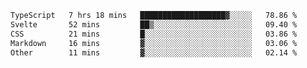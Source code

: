 <!--START_SECTION:waka-->

```txt
TypeScript   7 hrs 18 mins   ███████████████████▓░░░░░   78.86 %
Svelte       52 mins         ██▒░░░░░░░░░░░░░░░░░░░░░░   09.40 %
CSS          21 mins         █░░░░░░░░░░░░░░░░░░░░░░░░   03.86 %
Markdown     16 mins         ▓░░░░░░░░░░░░░░░░░░░░░░░░   03.06 %
Other        11 mins         ▓░░░░░░░░░░░░░░░░░░░░░░░░   02.14 %
```

<!--END_SECTION:waka-->


